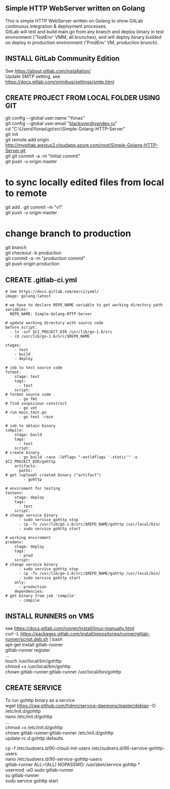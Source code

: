 ## Simple HTTP WebServer written on Golang
This is simple HTTP WebServer written on Golang to show GitLab continuous integration & deployment processes.  
GitLab will test and build main.go from any branch and deploy binary in test environment ('TestEnv' VMM, all brunches), and will deploy binary builded on deploy in production environment ('ProdEnv' VM, production brunch).   

## INSTALL GitLab Community Edition
See https://about.gitlab.com/installation/  
Update SMTP setting, see https://docs.gitlab.com/omnibus/settings/smtp.html  

## CREATE PROJECT FROM LOCAL FOLDER USING GIT
git config --global user.name "Yonas"  
git config --global user.email "blackover@yandex.ru"  
cd "C:\Users\Yonas\go\src\Simple-Golang-HTTP-Server"  
git init  
git remote add origin http://mygitlab.westus2.cloudapp.azure.com/root/Simple-Golang-HTTP-Server.git  
git git commit -a -m "Initial commit"  
git push -u origin master  
# to sync locally edited files from local to remote 
git add . 
git commit -m "v1"  
git push -u origin master  
# change branch to production  
git branch  
git checkout -b production  
git commit -a -m "production commit"  
git push origin production  

## CREATE .gitlab-ci.yml
```
# See https://docs.gitlab.com/ee/ci/yaml/
image: golang:latest

# we have to declare REPO_NAME variable to get working directory path
variables:
  REPO_NAME: Simple-Golang-HTTP-Server

# update working directory with source code
before_script:
  - ln -svf $CI_PROJECT_DIR /usr/lib/go-1.6/src
  - cd /usr/lib/go-1.6/src/$REPO_NAME

stages:
    - test
    - build
    - deploy

# job to test source code
format:
    stage: test
    tags:
      - test
    script:
# format source code
      - go fmt
# find suspicious construct
      - go vet
# run main_test.go
      - go test -race

# job to obtain binary
compile:
    stage: build
    tags:
      - test
    script:
# create binary
      - go build -race -ldflags "-extldflags '-static'" -o $CI_PROJECT_DIR/gohttp
    artifacts:
      paths:
# get (upload) created binary ("artifact")
        - gohttp

# enviroment for testing
testenv:
    stage: deploy
    tags:
      - test
    script:
# change service binary
      - sudo service gohttp stop
      - cp -fv /usr/lib/go-1.6/src/$REPO_NAME/gohttp /usr/local/bin/
      - sudo service gohttp start

# working enviroment
prodenv:
    stage: deploy
    tags:
      - prod
    script:
# change service binary
      - sudo service gohttp stop
      - cp -fv /usr/lib/go-1.6/src/$REPO_NAME/gohttp /usr/local/bin/
      - sudo service gohttp start
    only:
      - production
    dependencies:
# get binary from job 'compile'
      - compile
```

## INSTALL RUNNERS on VMS
see https://docs.gitlab.com/runner/install/linux-manually.html  
curl -L https://packages.gitlab.com/install/repositories/runner/gitlab-runner/script.deb.sh | bash  
apt-get install gitlab-runner  
gitlab-runner register  
	...  
touch /usr/local/bin/gohttp  
chmod +x /usr/local/bin/gohttp  
chown gitlab-runner:gitlab-runner /usr/local/bin/gohttp  

## CREATE SERVICE
To run gohttp binary as a service  
wget https://raw.github.com/frdmn/service-daemons/master/debian -O /etc/init.d/gohttp  
nano /etc/init.d/gohttp  
	...  
chmod +x /etc/init.d/gohttp  
chown gitlab-runner:gitlab-runner /etc/init.d/gohttp   
update-rc.d gohttp defaults  
 
cp -f /etc/sudoers.d/90-cloud-init-users /etc/sudoers.d/90-service-gohttp-users  
nano /etc/sudoers.d/90-service-gohttp-users  
	gitlab-runner ALL=(ALL) NOPASSWD: /usr/sbin/service gohttp *  
usermod -aG sudo gitlab-runner  
su gitlab-runner  
sudo service gohttp start  
